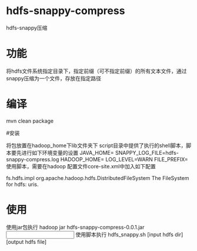 # hdfs-snappy-compress
hdfs-snappy压缩


# 功能
将hdfs文件系统指定目录下，指定前缀（可不指定前缀）的所有文本文件，通过snappy压缩为一个文件，存放在指定路径



# 编译
mvn clean package


#安装

将包放置在hadoop_home下lib文件夹下
script目录中提供了执行的shell脚本，脚本要先进行如下环境变量的设置
JAVA_HOME=
SNAPPY_LOG_FILE=hdfs-snappy-compress.log
HADOOP_HOME=
LOG_LEVEL=WARN
FILE_PREFIX=
使用脚本，需要在hadoop 配置文件core-site.xml中加入如下配置

<property>
<name>fs.hdfs.impl</name>
<value>org.apache.hadoop.hdfs.DistributedFileSystem</value>
<description>The FileSystem for hdfs: uris.</description>
</property>


# 使用

使用jar包执行
hadoop jar hdfs-snappy-compress-0.0.1.jar <input hdfs path> <output hdfs file>
使用脚本执行
hdfs_snappy.sh [input hdfs dir] [output hdfs file]


